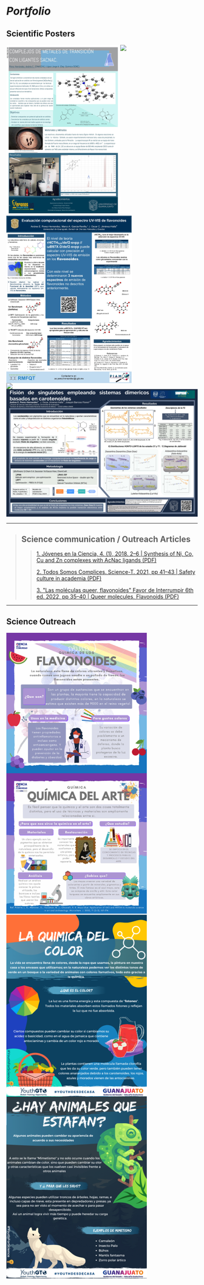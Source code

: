 # ***Portfolio***

## Scientific Posters 

<img align='left' src="https://github.com/Andres8ezau/Portfolio/blob/main/images/Poster3F_VERANOSUG_2018-min.jpg" width="300" />
<img align='left' src="https://github.com/Andres8ezau/Portfolio/blob/main/images/RMFQT_2022_NEW_page-0001-min.jpg" width="330" />
<img align='rigth' src="https://github.com/Andres8ezau/Portfolio/blob/main/images/New_RMFQT_2023_VER2_page-0001-min.jpg" width="330" />
<img align='left' src="https://github.com/Andres8ezau/Portfolio/blob/main/images/ENLACE2022_M_A_Poster_final_page-0001-min.jpg" width="350" />
<img align='rigth' src="https://github.com/Andres8ezau/Portfolio/blob/main/images/Symp_UNAM_2023_V1_page-0001-min.jpg" width="570" />

---

> ## Science communication / Outreach Articles 
> <!-- The following is a link instead of an image -->
>> <a href="https://github.com/Andres8ezau/Portfolio/blob/main/articles/Jovenes_En_Ciencia_ANDRES_ESAU_PEREZ_HERNANDEZ_4166-673-677.pdf">1. Jóvenes en la Ciencia, 4. (1), 2018. 2–6 | Synthesis of Ni, Co, Cu and Zn complexes with AcNac ligands (PDF)</a>
>> 
>> <a href="https://github.com/Andres8ezau/Portfolio/blob/main/articles/SCIENCE-T-%202021_SEGURIDAD_EN_EL_LAB.pdf">2. Todos Somos Complices. Science-T. 2021, pp 41–43 | Safety culture in  academia (PDF)</a> 
>>
>> <a href="https://github.com/Andres8ezau/Portfolio/blob/main/articles/Queer_molecules_ESPIRAL_UG.pdf">3. "Las moléculas queer, flavonoides" Favor de Interrumpir 6th ed. 2022, pp 35–40 | Queer molecules, Flavonoids  (PDF)</a> 


---

## Science Outreach
<img align='left' src="https://github.com/Andres8ezau/Portfolio/blob/main/images/flavonoids.png" width="370" />
<img align='rigth' src="https://github.com/Andres8ezau/Portfolio/blob/main/images/248360849_120816490353998_7381644331901492675_n.jpg" width="370" />
<img align='left' src="https://github.com/Andres8ezau/Portfolio/blob/main/images/Quimica del color_VER1.1.png" width="370" />
<img align='left' src="https://github.com/Andres8ezau/Portfolio/blob/main/images/Mimetismo _ProyectoYouthGTO_VER6.png" width="370" />


 
 
